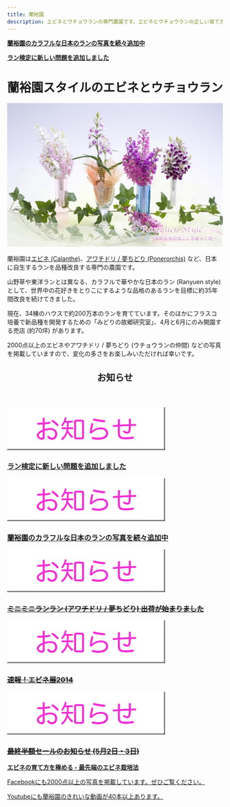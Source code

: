 ```yaml
---
title: 蘭裕園
description: エビネとウチョウランの専門農園です。エビネとウチョウランの正しい育て方や、綺麗な写真を掲載しています。
---
```

<b><a href="/news/information_of_new_photos">蘭裕園のカラフルな日本のランの写真を続々追加中</a></b>

<b><a href="/news/information_of_orchid_exam">ラン検定に新しい問題を追加しました</a></b>

蘭裕園スタイルのエビネとウチョウラン
==

<img src="/assets/images/top_img2.jpg" alt="アワチドリ / 夢ちどり - 蘭裕園" />

蘭裕園は[エビネ (Calanthe)](calanthe/)、[アワチドリ / 夢ちどり (Ponerorchis)](ponerorchis/) など、日本に自生するランを品種改良する専門の農園です。

山野草や東洋ランとは異なる、カラフルで華やかな日本のラン (Ranyuen style) として、世界中の花好きをとりこにするような品格のあるランを目標に約35年間改良を続けてきました。

現在、34棟のハウスで約200万本のランを育てています。そのほかにフラスコ培養で新品種を開発するための「みどりの故郷研究室」、4月と6月にのみ開園する売店 (約70坪) があります。

2000点以上のエビネやアワチドリ / 夢ちどり (ウチョウランの仲間) などの写真を掲載していますので、変化の多さをお楽しみいただければ幸いです。

<!-- TODO DBとの連携が完了したらimgのカテゴライズをどうするか考える -->
<div id="info">
  <section>
    <header>
      <h1>お知らせ</h1>
    </header>
    <article>
      <p><img src="/assets/images/icons/information.png"></p>
      <h1><a href="news/information_of_orchid_exam">ラン検定に新しい問題を追加しました</a></h1>
    </article>
    <article>
      <p><img src="/assets/images/icons/information.png"></p>
      <h1><a href="news/information_of_new_photos">蘭裕園のカラフルな日本のランの写真を続々追加中</a></h1>
    </article>
    <article>
      <p><img src="/assets/images/icons/information.png"></p>
      <h1><strike><a href="news/information_of_shipping_of_awachidori_and_yumechidori_2014">ミニミニランラン (アワチドリ / 夢ちどり) 出荷が始まりました</a></strike></h1>
    </article>
    <article>
      <p><img src="/assets/images/icons/information.png"></p>
      <h1><strike><a href="news/report_of_calanthe_fair_2014">速報！エビネ展2014</a></strike></h1>
    </article>
    <article>
      <p><img src="/assets/images/icons/information.png"></p>
      <h1><strike><a href="news/information_of_calanthe_fair_2014">最終半額セールのお知らせ (5月2日・3日)</a></strike></h1>
    </article>
  </section>
</div>

<b><a href="calanthe/growings_calanthe_in_the_new_way">エビネの育て方を極める - 最先端のエビネ栽培法</a></b>

<a class="facebook" href="http://fb.me/ranyuenjapan"><span>Facebookにも2000点以上の写真を掲載しています。ぜひご覧ください。</span></a>

<a class="youtube" href="https://www.youtube.com/playlist?list=PLt3tRMFWeZB-ce852wXcEHamgRZe_PiWD"><span>Youtubeにも蘭裕園のきれいな動画が40本以上あります。</span></a>

